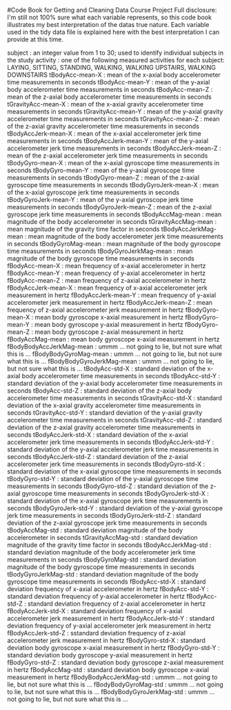 #Code Book for Getting and Cleaning Data Course Project
Full disclosure: I'm still not 100% sure what each variable represents, so this code book illustrates my best interpretation of the datas true nature. Each variable used in the tidy data file is explained here with the best interpretation I can provide at this time.

subject  : an integer value from 1 to 30; used to identify individual subjects in the study
activity : one of the following measured activities for each subject: LAYING, SITTING, STANDING, WALKING, WALKING UPSTAIRS, WALKING DOWNSTAIRS
tBodyAcc-mean-X : mean of the x-axial body accelerometer time measurements in seconds
tBodyAcc-mean-Y : mean of the y-axial body accelerometer time measurements in seconds
tBodyAcc-mean-Z : mean of the z-axial body accelerometer time measurements in seconds
tGravityAcc-mean-X : mean of the x-axial gravity accelerometer time measurements in seconds
tGravityAcc-mean-Y : mean of the y-axial gravity accelerometer time measurements in seconds
tGravityAcc-mean-Z : mean of the z-axial gravity accelerometer time measurements in seconds
tBodyAccJerk-mean-X : mean of the x-axial accelerometer jerk time measurements in seconds
tBodyAccJerk-mean-Y : mean of the y-axial accelerometer jerk time measurements in seconds
tBodyAccJerk-mean-Z : mean of the z-axial accelerometer jerk time measurements in seconds
tBodyGyro-mean-X : mean of the x-axial gyroscope time measurements in seconds
tBodyGyro-mean-Y : mean of the y-axial gyroscope time measurements in seconds
tBodyGyro-mean-Z : mean of the z-axial gyroscope time measurements in seconds
tBodyGyroJerk-mean-X : mean of the x-axial gyroscope jerk time measurements in seconds
tBodyGyroJerk-mean-Y : mean of the y-axial gyroscope jerk time measurements in seconds
tBodyGyroJerk-mean-Z : mean of the z-axial gyroscope jerk time measurements in seconds
tBodyAccMag-mean : mean magnitude of the body accelerometer in seconds
tGravityAccMag-mean : mean magnitude of the gravity time factor in seconds
tBodyAccJerkMag-mean : mean magnitude of the body accelerometer jerk time measurements in seconds
tBodyGyroMag-mean : mean magnitude of the body gyroscope time measurements in seconds
tBodyGyroJerkMag-mean : mean magnitude of the body gyroscope time measurements in seconds
fBodyAcc-mean-X : mean frequency of x-axial accelerometer in hertz
fBodyAcc-mean-Y : mean frequency of y-axial accelerometer in hertz
fBodyAcc-mean-Z : mean frequency of z-axial accelerometer in hertz
fBodyAccJerk-mean-X : mean frequency of x-axial accelerometer jerk measurement in hertz
fBodyAccJerk-mean-Y : mean frequency of y-axial accelerometer jerk measurement in hertz
fBodyAccJerk-mean-Z : mean frequency of z-axial accelerometer jerk measurement in hertz
fBodyGyro-mean-X : mean body gyroscope x-axial measurement in hertz
fBodyGyro-mean-Y : mean body gyroscope y-axial measurement in hertz
fBodyGyro-mean-Z : mean body gyroscope z-axial measurement in hertz
fBodyAccMag-mean : mean body gyroscope x-axial measurement in hertz
fBodyBodyAccJerkMag-mean : ummm ... not going to lie, but not sure what this is ...
fBodyBodyGyroMag-mean : ummm ... not going to lie, but not sure what this is ...
fBodyBodyGyroJerkMag-mean : ummm ... not going to lie, but not sure what this is ...
tBodyAcc-std-X : standard deviation of the x-axial body accelerometer time measurements in seconds
tBodyAcc-std-Y : standard deviation of the y-axial body accelerometer time measurements in seconds
tBodyAcc-std-Z : standard deviation of the z-axial body accelerometer time measurements in seconds
tGravityAcc-std-X : standard deviation of the x-axial gravity accelerometer time measurements in seconds
tGravityAcc-std-Y : standard deviation of the y-axial gravity accelerometer time measurements in seconds
tGravityAcc-std-Z : standard deviation of the z-axial gravity accelerometer time measurements in seconds
tBodyAccJerk-std-X : standard deviation of the x-axial accelerometer jerk time measurements in seconds
tBodyAccJerk-std-Y : standard deviation of the y-axial accelerometer jerk time measurements in seconds
tBodyAccJerk-std-Z : standard deviation of the z-axial accelerometer jerk time measurements in seconds
tBodyGyro-std-X : standard deviation of the x-axial gyroscope time measurements in seconds
tBodyGyro-std-Y : standard deviation of the y-axial gyroscope time measurements in seconds
tBodyGyro-std-Z : standard deviation of the z-axial gyroscope time measurements in seconds
tBodyGyroJerk-std-X : standard deviation of the x-axial gyroscope jerk time measurements in seconds
tBodyGyroJerk-std-Y : standard deviation of the y-axial gyroscope jerk time measurements in seconds
tBodyGyroJerk-std-Z : standard deviation of the z-axial gyroscope jerk time measurements in seconds
tBodyAccMag-std : standard deviation magnitude of the body accelerometer in seconds
tGravityAccMag-std : standard deviation magnitude of the gravity time factor in seconds
tBodyAccJerkMag-std : standard deviation magnitude of the body accelerometer jerk time measurements in seconds
tBodyGyroMag-std : standard deviation magnitude of the body gyroscope time measurements in seconds
tBodyGyroJerkMag-std : standard deviation magnitude of the body gyroscope time measurements in seconds
fBodyAcc-std-X : standard deviation frequency of x-axial accelerometer in hertz
fBodyAcc-std-Y : standard deviation frequency of y-axial accelerometer in hertz
fBodyAcc-std-Z : standard deviation frequency of z-axial accelerometer in hertz
fBodyAccJerk-std-X : standard deviation frequency of x-axial accelerometer jerk measurement in hertz
fBodyAccJerk-std-Y : standard deviation frequency of y-axial accelerometer jerk measurement in hertz
fBodyAccJerk-std-Z : sstandard deviation frequency of z-axial accelerometer jerk measurement in hertz
fBodyGyro-std-X : standard deviation body gyroscope x-axial measurement in hertz
fBodyGyro-std-Y : standard deviation body gyroscope y-axial measurement in hertz
fBodyGyro-std-Z : standard deviation body gyroscope z-axial measurement in hertz
fBodyAccMag-std : standard deviation body gyroscope x-axial measurement in hertz
fBodyBodyAccJerkMag-std : ummm ... not going to lie, but not sure what this is ...
fBodyBodyGyroMag-std : ummm ... not going to lie, but not sure what this is ...
fBodyBodyGyroJerkMag-std : ummm ... not going to lie, but not sure what this is ...
